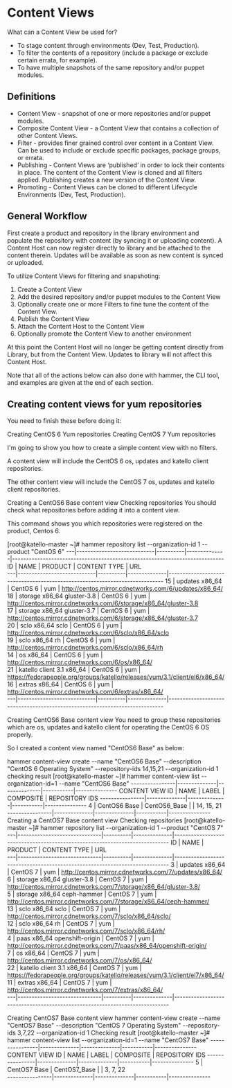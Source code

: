 # Content Views
What can a Content View be used for?

* To stage content through environments (Dev, Test, Production).
* To filter the contents of a repository (include a package or exclude certain errata, for example).
* To have multiple snapshots of the same repository and/or puppet modules.

## Definitions
* Content View - snapshot of one or more repositories and/or puppet modules.
* Composite Content View - a Content View that contains a collection of other Content Views.
* Filter - provides finer grained control over content in a Content View. Can be used to include or exclude specific packages, package groups, or errata.
* Publishing - Content Views are ‘published’ in order to lock their contents in place. The content of the Content View is cloned and all filters applied. Publishing creates a new version of the Content View.
* Promoting - Content Views can be cloned to different Lifecycle Environments (Dev, Test, Production).

## General Workflow
First create a product and repository in the library environment and populate the repository with content (by syncing it or uploading content).
A Content Host can now register directly to library and be attached to the content therein. Updates will be available as soon as new content is synced or uploaded.

To utilize Content Views for filtering and snapshoting:

1. Create a Content View
2. Add the desired repository and/or puppet modules to the Content View
3. Optionally create one or more Filters to fine tune the content of the Content View.
4. Publish the Content View
5. Attach the Content Host to the Content View
6. Optionally promote the Content View to another environment

At this point the Content Host will no longer be getting content directly from Library, but from the Content View. Updates to library will not affect this Content Host.

Note that all of the actions below can also done with hammer, the CLI tool, and examples are given at the end of each section.

## Creating content views for yum repositories
You need to finish these before doing it:

Creating CentOS 6 Yum repositories
Creating CentOS 7 Yum repositories


I'm going to show you how to create a simple content view with no filters.

A content view will include the CentOS 6 os, updates and katello client repositories.

The other content view will include the CentOS 7 os, updates and katello client repositories.

Creating a CentOS6 Base content view
Checking repositories
You should check what repositories before adding it into a content view.

This command shows you which repositories were registered on the product, Centos 6.

[root@katello-master ~]# hammer repository list --organization-id 1 --product "CentOS 6"
---|----------------------------|----------|--------------|----------------------------------------------------------------------------
ID | NAME                       | PRODUCT  | CONTENT TYPE | URL                                                                        
---|----------------------------|----------|--------------|----------------------------------------------------------------------------
15 | updates x86_64             | CentOS 6 | yum          | http://centos.mirror.cdnetworks.com/6/updates/x86_64/                      
18 | storage x86_64 gluster-3.8 | CentOS 6 | yum          | http://centos.mirror.cdnetworks.com/6/storage/x86_64/gluster-3.8           
17 | storage x86_64 gluster-3.7 | CentOS 6 | yum          | http://centos.mirror.cdnetworks.com/6/storage/x86_64/gluster-3.7           
20 | sclo x86_64 sclo           | CentOS 6 | yum          | http://centos.mirror.cdnetworks.com/6/sclo/x86_64/sclo                     
19 | sclo x86_64 rh             | CentOS 6 | yum          | http://centos.mirror.cdnetworks.com/6/sclo/x86_64/rh                       
14 | os x86_64                  | CentOS 6 | yum          | http://centos.mirror.cdnetworks.com/6/os/x86_64/                           
21 | katello client 3.1 x86_64  | CentOS 6 | yum          | https://fedorapeople.org/groups/katello/releases/yum/3.1/client/el6/x86_64/
16 | extras x86_64              | CentOS 6 | yum          | http://centos.mirror.cdnetworks.com/6/extras/x86_64/                       
---|----------------------------|----------|--------------|----------------------------------------------------------------------------

Creating CentOS6 Base content view
You need to group these repositories which are os, updates and katello client for operating the CentOS 6 OS properly.

So I created a content view named "CentOS6 Base" as below:

hammer content-view create --name "CentOS6 Base" --description "CentOS 6 Operating System" --repository-ids 14,15,21 --organization-id 1
checking result
[root@katello-master ~]# hammer content-view list --organization-id=1 --name "CentOS6 Base"
----------------|--------------|--------------|-----------|---------------
CONTENT VIEW ID | NAME         | LABEL        | COMPOSITE | REPOSITORY IDS
----------------|--------------|--------------|-----------|---------------
4               | CentOS6 Base | CentOS6_Base |           | 14, 15, 21    
----------------|--------------|--------------|-----------|---------------
Creating a CentOS7 Base content view
Checking repositories
[root@katello-master ~]# hammer repository list --organization-id 1 --product "CentOS 7"
---|------------------------------|----------|--------------|----------------------------------------------------------------------------
ID | NAME                         | PRODUCT  | CONTENT TYPE | URL                                                                        
---|------------------------------|----------|--------------|----------------------------------------------------------------------------
3  | updates x86_64               | CentOS 7 | yum          | http://centos.mirror.cdnetworks.com/7/updates/x86_64/                      
6  | storage x86_64 gluster-3.8   | CentOS 7 | yum          | http://centos.mirror.cdnetworks.com/7/storage/x86_64/gluster-3.8/          
5  | storage x86_64 ceph-hammer   | CentOS 7 | yum          | http://centos.mirror.cdnetworks.com/7/storage/x86_64/ceph-hammer/          
13 | sclo x86_64 sclo             | CentOS 7 | yum          | http://centos.mirror.cdnetworks.com/7/sclo/x86_64/sclo/                    
12 | sclo x86_64 rh               | CentOS 7 | yum          | http://centos.mirror.cdnetworks.com/7/sclo/x86_64/rh/                      
4  | paas x86_64 openshift-origin | CentOS 7 | yum          | http://centos.mirror.cdnetworks.com/7/paas/x86_64/openshift-origin/        
7  | os x86_64                    | CentOS 7 | yum          | http://centos.mirror.cdnetworks.com/7/os/x86_64/                           
22 | katello client 3.1 x86_64    | CentOS 7 | yum          | https://fedorapeople.org/groups/katello/releases/yum/3.1/client/el7/x86_64/
11 | extras x86_64                | CentOS 7 | yum          | http://centos.mirror.cdnetworks.com/7/extras/x86_64/                       
---|------------------------------|----------|--------------|----------------------------------------------------------------------------

Creating CentOS7 Base content view
hammer content-view create --name "CentOS7 Base" --description "CentOS 7 Operating System" --repository-ids 3,7,22 --organization-id 1
Checking result
[root@katello-master ~]# hammer content-view list --organization-id=1 --name "CentOS7 Base"
----------------|--------------|--------------|-----------|---------------
CONTENT VIEW ID | NAME         | LABEL        | COMPOSITE | REPOSITORY IDS
----------------|--------------|--------------|-----------|---------------
5               | CentOS7 Base | CentOS7_Base |           | 3, 7, 22      
----------------|--------------|--------------|-----------|---------------
